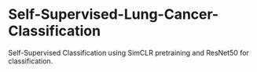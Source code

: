 # Self-Supervised-Lung-Cancer-Classification
Self-Supervised Classification using SimCLR pretraining and ResNet50 for classification.
